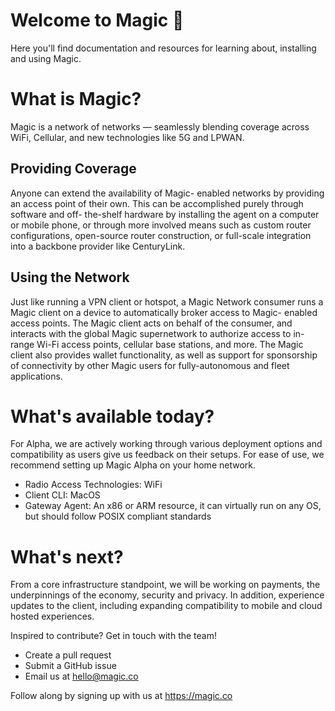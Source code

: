 Welcome to Magic  🎉
==========

Here you'll find documentation and resources for learning about, installing and using Magic. 

# What is Magic?
Magic is a network of networks — seamlessly blending coverage across WiFi, Cellular, and new technologies like 5G and LPWAN. 

Providing Coverage
------
Anyone can extend the availability of Magic- enabled networks by providing an access point of their own. This can be accomplished purely through software and off- the-shelf hardware by installing the agent on a computer or mobile phone, or through more involved means such as custom router configurations, open-source router construction, or full-scale integration into a backbone provider like CenturyLink. 

Using the Network
------
Just like running a VPN client or hotspot, a Magic Network consumer runs a Magic client on a device to automatically broker access to Magic- enabled access points. The Magic client acts on behalf of the consumer, and interacts with the global Magic supernetwork to authorize access to in-range Wi-Fi access points, cellular base stations, and more. The Magic client also provides wallet functionality, as well as support for sponsorship of connectivity by other Magic users for fully-autonomous and fleet applications.

# What's available today?
For Alpha, we are actively working through various deployment options and compatibility as users give us feedback on their setups. For ease of use, we recommend setting up Magic Alpha on your home network. 

- Radio Access Technologies: WiFi
- Client CLI: MacOS
- Gateway Agent: An x86 or ARM resource, it can virtually run on any OS, but should follow POSIX compliant standards

# What's next?
From a core infrastructure standpoint, we will be working on payments, the underpinnings of the economy, security and privacy. In addition, experience updates to the client, including expanding compatibility to mobile and cloud hosted experiences.

Inspired to contribute? Get in touch with the team!
- Create a pull request
- Submit a GitHub issue
- Email us at hello@magic.co

Follow along by signing up with us at https://magic.co





